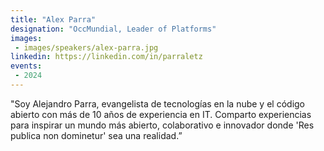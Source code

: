 ```yaml
---
title: "Alex Parra"
designation: "OccMundial, Leader of Platforms"
images:
 - images/speakers/alex-parra.jpg
linkedin: https://linkedin.com/in/parraletz
events:
 - 2024
---
```


"Soy Alejandro Parra, evangelista de tecnologías en la nube y el código abierto con más de 10 años de experiencia en IT. Comparto experiencias para inspirar un mundo más abierto, colaborativo e innovador donde 'Res publica non dominetur' sea una realidad.”
